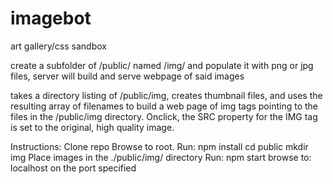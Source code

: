 # imagebot
art gallery/css sandbox

create a subfolder of /public/ named /img/ and populate it with png or jpg files, server will build and serve webpage of said images

takes a directory listing of /public/img, creates thumbnail files, and uses the resulting array of filenames to build a web page of img tags pointing to the files in the /public/img directory.
Onclick, the SRC property for the IMG tag is set to the original, high quality image.

Instructions:
Clone repo
Browse to root. Run: npm install
cd public
mkdir img
Place images in the ./public/img/ directory
Run: npm start
browse to: localhost on the port specified 
